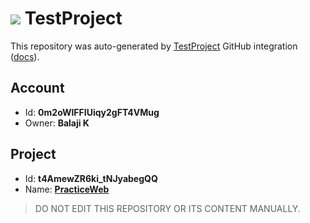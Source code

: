 # ![](https://s3.amazonaws.com/storage-static.testproject.io/logos/TP-Logo-Square.svg) TestProject

This repository was auto-generated by [TestProject](https://testproject.io) GitHub integration ([docs](https://docs.testproject.io/testproject-integrations/github-integration)).

## Account
* Id: **0m2oWlFFIUiqy2gFT4VMug**
* Owner: **Balaji K**

## Project
* Id: **t4AmewZR6ki_tNJyabegQQ**
* Name: **[PracticeWeb](https://app.testproject.io/#/projects/256539/tests)**

> DO NOT EDIT THIS REPOSITORY OR ITS CONTENT MANUALLY.